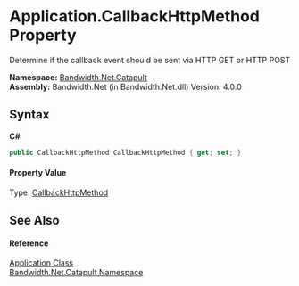 ﻿# Application.CallbackHttpMethod Property 
 

Determine if the callback event should be sent via HTTP GET or HTTP POST

**Namespace:**&nbsp;<a href ="N_Bandwidth_Net_Catapult.md">Bandwidth.Net.Catapult</a><br />**Assembly:**&nbsp;Bandwidth.Net (in Bandwidth.Net.dll) Version: 4.0.0

## Syntax

**C#**<br />
``` C#
public CallbackHttpMethod CallbackHttpMethod { get; set; }
```


#### Property Value
Type: <a href ="T_Bandwidth_Net_Catapult_CallbackHttpMethod.md">CallbackHttpMethod</a>

## See Also


#### Reference
<a href ="T_Bandwidth_Net_Catapult_Application.md">Application Class</a><br /><a href ="N_Bandwidth_Net_Catapult.md">Bandwidth.Net.Catapult Namespace</a><br />